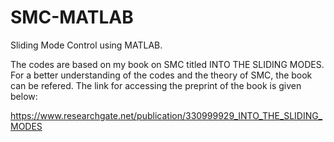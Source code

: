 # SMC-MATLAB
Sliding Mode Control using MATLAB.

The codes are based on my book on SMC titled INTO THE SLIDING MODES. 
For a better understanding of the codes and the theory of SMC, the book can be refered. 
The link for accessing the preprint of the book is given below:

https://www.researchgate.net/publication/330999929_INTO_THE_SLIDING_MODES
